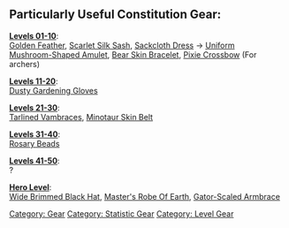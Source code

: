 ## Particularly Useful Constitution Gear:

**[Levels 01-10](:Category:_Lowmort_Levels_1-10_.md "wikilink")**:  
[Golden Feather](Golden_Feather "wikilink"), [Scarlet Silk
Sash](Scarlet_Silk_Sash "wikilink"), [Sackcloth
Dress](Sackcloth_Dress "wikilink") -\> [Uniform](Uniform "wikilink")  
[Mushroom-Shaped
Amulet](Mushroom-Shaped_Amulet_(River_Tunnels).md "wikilink"), [Bear
Skin Bracelet](Bear_Skin_Bracelet "wikilink"), [Pixie
Crossbow](Pixie_Crossbow "wikilink") (For archers)

**[Levels 11-20](:Category:_Lowmort_Levels_11-20.md "wikilink")**:  
[Dusty Gardening Gloves](Dusty_Gardening_Gloves "wikilink")

**[Levels 21-30](:Category:_Lowmort_Levels_21-30.md "wikilink")**:  
[Tarlined Vambraces](Tarlined_Vambraces "wikilink"), [Minotaur Skin
Belt](Minotaur_Skin_Belt "wikilink")

**[Levels 31-40](:Category:_Lowmort_Levels_31-40.md "wikilink")**:  
[Rosary Beads](Rosary_Beads "wikilink")

**[Levels 41-50](:Category:_Lowmort_Levels_41-50.md "wikilink")**:  
?

**[Hero Level](:Category:_Hero.md "wikilink")**:  
[Wide Brimmed Black Hat](Wide_Brimmed_Black_Hat "wikilink"), [Master's
Robe Of Earth](Master's_Robe_Of_Earth "wikilink"), [Gator-Scaled
Armbrace](Gator-Scaled_Armbrace "wikilink")

[Category: Gear](Category:_Gear "wikilink") [Category: Statistic
Gear](Category:_Statistic_Gear "wikilink") [Category: Level
Gear](Category:_Level_Gear "wikilink")
